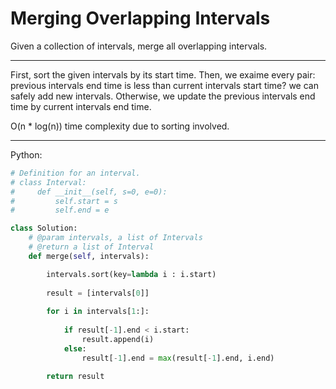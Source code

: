 # Merging Overlapping Intervals

Given a collection of intervals, merge all overlapping intervals.

---

First, sort the given intervals by its start time. Then, we exaime every pair:
previous intervals end time is less than current intervals start time? we can
safely add new intervals. Otherwise, we update the previous intervals end time
by current intervals end time.

O(n * log(n)) time complexity due to sorting involved.

---

Python:

```python
# Definition for an interval.
# class Interval:
#     def __init__(self, s=0, e=0):
#         self.start = s
#         self.end = e

class Solution:
    # @param intervals, a list of Intervals
    # @return a list of Interval
    def merge(self, intervals):

        intervals.sort(key=lambda i : i.start)
        
        result = [intervals[0]]
        
        for i in intervals[1:]:
            
            if result[-1].end < i.start:
                result.append(i)
            else:
                result[-1].end = max(result[-1].end, i.end)
        
        return result
```
